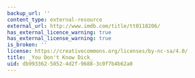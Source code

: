 ```yaml
---
backup_url: ''
content_type: external-resource
external_url: http://www.imdb.com/title/tt0118206/
has_external_licence_warning: true
has_external_license_warning: true
is_broken: ''
license: https://creativecommons.org/licenses/by-nc-sa/4.0/
title: _You Don't Know Dick_
uid: db993362-5852-4d2f-9688-3c0f7b4b62a0
---
```

